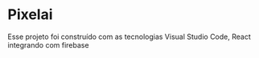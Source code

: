 # Pixelai
Esse projeto foi construído com as tecnologias Visual Studio Code, React integrando com firebase
